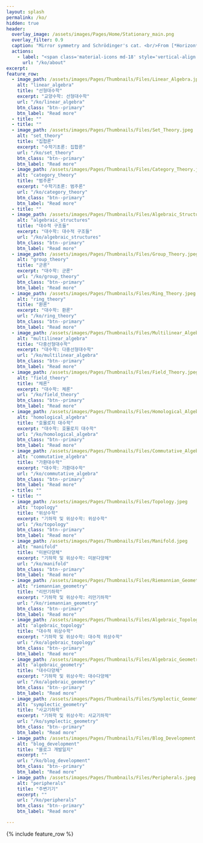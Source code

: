 ```yaml
---
layout: splash
permalink: /ko/
hidden: true
header:
  overlay_image: /assets/images/Pages/Home/Stationary_main.png
  overlay_filter: 0.9
  caption: "Mirror symmetry and Schrödinger's cat. <br/>From [*Horizon* $(2018,\\text{ vol.}1)$](https://horizon.kias.re.kr/6469/)<br/>Photo by [**mareykrap**](https://notefolio.net/mareykrap/104880)"
  actions:
    - label: "<span class='material-icons md-18' style='vertical-align:-.1em'>&#xE873;</span>  About"
      url: "/ko/about"
excerpt: 
feature_row:
  - image_path: /assets/images/Pages/Thumbnails/Files/Linear_Algebra.jpeg
    alt: "linear_algebra"
    title: "선형대수학"
    excerpt: "교양수학: 선형대수학"
    url: "/ko/linear_algebra"
    btn_class: "btn--primary"
    btn_label: "Read more"
  - title: ""
  - title: ""
  - image_path: /assets/images/Pages/Thumbnails/Files/Set_Theory.jpeg
    alt: "set_theory"
    title: "집합론"
    excerpt: "수학기초론: 집합론"
    url: "/ko/set_theory"
    btn_class: "btn--primary"
    btn_label: "Read more"
  - image_path: /assets/images/Pages/Thumbnails/Files/Category_Theory.jpeg
    alt: "category_theory"
    title: "범주론"
    excerpt: "수학기초론: 범주론"
    url: "/ko/category_theory"
    btn_class: "btn--primary"
    btn_label: "Read more"
  - title: ""
  - image_path: /assets/images/Pages/Thumbnails/Files/Algebraic_Structures.jpeg
    alt: "algebraic_structures"
    title: "대수적 구조들"
    excerpt: "대수학: 대수적 구조들"
    url: "/ko/algebraic_structures"
    btn_class: "btn--primary"
    btn_label: "Read more"
  - image_path: /assets/images/Pages/Thumbnails/Files/Group_Theory.jpeg
    alt: "group_theory"
    title: "군론"
    excerpt: "대수학: 군론"
    url: "/ko/group_theory"
    btn_class: "btn--primary"
    btn_label: "Read more"
  - image_path: /assets/images/Pages/Thumbnails/Files/Ring_Theory.jpeg
    alt: "ring_theory"
    title: "환론"
    excerpt: "대수학: 환론"
    url: "/ko/ring_theory"
    btn_class: "btn--primary"
    btn_label: "Read more"
  - image_path: /assets/images/Pages/Thumbnails/Files/Multilinear_Algebra.jpeg
    alt: "multilinear_algebra"
    title: "다중선형대수학"
    excerpt: "대수학: 다중선형대수학"
    url: "/ko/multilinear_algebra"
    btn_class: "btn--primary"
    btn_label: "Read more"
  - image_path: /assets/images/Pages/Thumbnails/Files/Field_Theory.jpeg
    alt: "field_theory"
    title: "체론"
    excerpt: "대수학: 체론"
    url: "/ko/field_theory"
    btn_class: "btn--primary"
    btn_label: "Read more"
  - image_path: /assets/images/Pages/Thumbnails/Files/Homological_Algebra.jpeg
    alt: "homological_algebra"
    title: "호몰로지 대수학"
    excerpt: "대수학: 호몰로지 대수학"
    url: "/ko/homological_algebra"
    btn_class: "btn--primary"
    btn_label: "Read more"
  - image_path: /assets/images/Pages/Thumbnails/Files/Commutative_Algebra.jpeg
    alt: "commutative_algebra"
    title: "가환대수학"
    excerpt: "대수학: 가환대수학"
    url: "/ko/commutative_algebra"
    btn_class: "btn--primary"
    btn_label: "Read more"
  - title: ""
  - title: ""
  - image_path: /assets/images/Pages/Thumbnails/Files/Topology.jpeg
    alt: "topology"
    title: "위상수학"
    excerpt: "기하학 및 위상수학: 위상수학"
    url: "/ko/topology"
    btn_class: "btn--primary"
    btn_label: "Read more"
  - image_path: /assets/images/Pages/Thumbnails/Files/Manifold.jpeg
    alt: "manifold"
    title: "미분다양체"
    excerpt: "기하학 및 위상수학: 미분다양체"
    url: "/ko/manifold"
    btn_class: "btn--primary"
    btn_label: "Read more"
  - image_path: /assets/images/Pages/Thumbnails/Files/Riemannian_Geometry.jpeg
    alt: "riemannian_geometry"
    title: "리만기하학"
    excerpt: "기하학 및 위상수학: 리만기하학"
    url: "/ko/riemannian_geometry"
    btn_class: "btn--primary"
    btn_label: "Read more"
  - image_path: /assets/images/Pages/Thumbnails/Files/Algebraic_Topology.jpeg
    alt: "algebraic_topology"
    title: "대수적 위상수학"
    excerpt: "기하학 및 위상수학: 대수적 위상수학"
    url: "/ko/algebraic_topology"
    btn_class: "btn--primary"
    btn_label: "Read more"  
  - image_path: /assets/images/Pages/Thumbnails/Files/Algebraic_Geometry.jpeg
    alt: "algebraic_geometry"
    title: "대수다양체"
    excerpt: "기하학 및 위상수학: 대수다양체"
    url: "/ko/algebraic_geometry"
    btn_class: "btn--primary"
    btn_label: "Read more"
  - image_path: /assets/images/Pages/Thumbnails/Files/Symplectic_Geometry.jpeg
    alt: "symplectic_geometry"
    title: "사교기하학"
    excerpt: "기하학 및 위상수학: 사교기하학"
    url: "/ko/symplectic_geometry"
    btn_class: "btn--primary"
    btn_label: "Read more"
  - image_path: /assets/images/Pages/Thumbnails/Files/Blog_Development.jpeg
    alt: "blog_development"
    title: "블로그 개발일지"
    excerpt: ""
    url: "/ko/blog_development"
    btn_class: "btn--primary"
    btn_label: "Read more"
  - image_path: /assets/images/Pages/Thumbnails/Files/Peripherals.jpeg
    alt: "peripherals"
    title: "주변기기"
    excerpt: ""
    url: "/ko/peripherals"
    btn_class: "btn--primary"
    btn_label: "Read more"

---
```

{% include feature_row %}
